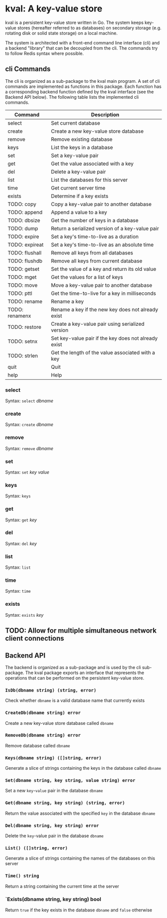 # kval: A key-value store

kval is a persistent key-value store written in Go.  The system keeps
key-value stores (hereafter referred to as databases) on secondary storage
(e.g. rotating disk or solid state storage) on a local machine.

The system is architected with a front-end command line interface (cli)
and a backend "library" that can be decoupled from the cli.  The commands
try to follow Redis syntax where possible.


## cli Commands

The cli is organized as a sub-package to the kval main program.  A set of
cli commands are implemented as functions in this package.  Each function
has a corresponding backend function defined by the kval interface (see
the Backend API below).  The following table lists the implemented cli
commands.


| Command	| Description						|
|---------------|-------------------------------------------------------|
| select	| Set current database					|
| create	| Create a new key-value store database			|
| remove	| Remove existing database				|
| keys          | List the keys in a database				|
| set		| Set a key-value pair					|
| get		| Get the value associated with a key			|
| del		| Delete a key-value pair				|
| list		| List the databases for this server			|
| time		| Get current server time				|
| exists	| Determine if a key exists				|
| TODO: copy	| Copy a key-value pair to another database		|
| TODO: append	| Append a value to a key				|
| TODO: dbsize	| Get the number of keys in a database			|
| TODO: dump	| Return a serialized version of a key-value pair	|
| TODO: expire	| Set a key's time-to-live as a duration		|
| TODO: expireat| Set a key's time-to-live as an absolute time		|
| TODO: flushall| Remove all keys from all databases			|
| TODO: flushdb	| Remove all keys from current database			|
| TODO: getset	| Set the value of a key and return its old value	|
| TODO: mget	| Get the values for a list of keys			|
| TODO: move	| Move a key-value pair to another database		|
| TODO: pttl	| Get the time-to-live for a key in milliseconds	|
| TODO: rename	| Rename a key						|
| TODO: renamenx| Rename a key if the new key does not already exist	|
| TODO: restore	| Create a key-value pair using serialized version	|
| TODO: setnx	| Set key-value pair if the key does not already exist	|
| TODO: strlen	| Get the length of the value associated with a key	|
| quit		| Quit							|
| help		| Help							|

### select

Syntax: `select` _dbname_

### create

Syntax: `create` _dbname_

### remove

Syntax: `remove` _dbname_

### set

Syntax: `set` _key_ _value_

### keys

Syntax: `keys`

### get

Syntax: `get` _key_

### del

Syntax: `del` _key_

### list

Syntax: `list`

### time

Syntax: `time`

### exists

Syntax: `exists` _key_


## TODO: Allow for multiple simultaneous network client connections


## Backend API

The backend is organized as a sub-package and is used by the cli sub-package.
The kval package exports an interface that represents the operations that can
be performed on the persistent key-value store.  

### `IsDb(dbname string) (string, error)`

Check whether `dbname` is a valid database name that currently exists

### `CreateDb(dbname string) error`

Create a new key-value store database called `dbname`

### `RemoveDb(dbname string) error`

Remove database called `dbname`

### `Keys(dbname string) ([]string, error)`

Generate a slice of strings containing the keys in the database called
`dbname`

### `Set(dbname string, key string, value string) error`

Set a new `key`-`value` pair in the database `dbname`

### `Get(dbname string, key string) (string, error)`

Return the value associated with the specified `key` in the database `dbname`

### `Del(dbname string, key string) error`

Delete the `key`-value pair in the database `dbname`

### `List() ([]string, error)`

Generate a slice of strings containing the names of the databases on this
server

### `Time() string`

Return a string containing the current time at the server

### `Exists(dbname string, key string) bool

Return `true` if the key exists in the database `dbname` and `false` otherwise
